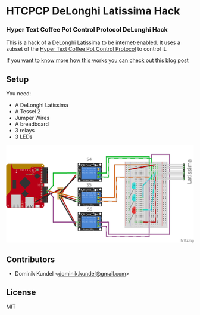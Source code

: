 # HTCPCP DeLonghi Latissima Hack
### Hyper Text Coffee Pot Control Protocol DeLonghi Hack

This is a hack of a DeLonghi Latissima to be internet-enabled. It uses a subset of the [Hyper Text Coffee Pot Control Protocol](https://www.ietf.org/rfc/rfc2324.txt) to control it. 

[If you want to know more how this works you can check out this blog post](https://moin.world/2017/04/01/how-we-hacked-our-coffee-machine-with-javascript/)

## Setup

You need:
- A DeLonghi Latissima
- A Tessel 2
- Jumper Wires
- A breadboard
- 3 relays
- 3 LEDs

![](setup_bb.png)

## Contributors

- Dominik Kundel <<dominik.kundel@gmail.com>>

## License

MIT

